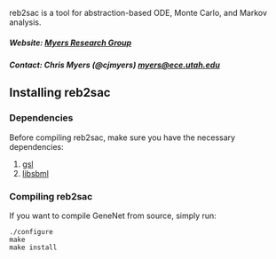 
reb2sac is a tool for abstraction-based ODE, Monte Carlo, and Markov analysis.

##### Website: [Myers Research Group](http://www.async.ece.utah.edu/)
##### Contact: Chris Myers (@cjmyers) myers@ece.utah.edu

## Installing reb2sac
### Dependencies
Before compiling reb2sac, make sure you have the necessary dependencies:
1. [gsl](https://www.gnu.org/software/gsl/)
2. [libsbml]([Install](https://sourceforge.net/projects/sbml/files/libsbml/5.15.0/experimental/binaries/))

### Compiling reb2sac
If you want to compile GeneNet from source, simply run:

```
./configure
make
make install
```
